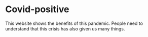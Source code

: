 # Covid-positive
This website shows the benefits of this pandemic. People need to understand that this crisis has also given us many things.
